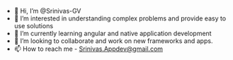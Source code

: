 - 👋 Hi, I’m @Srinivas-GV
- 👀 I’m interested in understanding complex problems and  provide easy to use solutions
- 🌱 I’m currently learning angular and native application development
- 💞️ I’m looking to collaborate and work on new frameworks and apps. 
- 📫 How to reach me - Srinivas.Appdev@gmail.com

<!---
Srinivas-GV/Srinivas-GV is a ✨ special ✨ repository because its `README.md` (this file) appears on your GitHub profile.
You can click the Preview link to take a look at your changes.
--->
